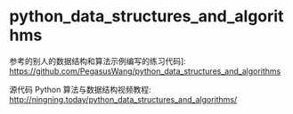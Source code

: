 # python_data_structures_and_algorithms

参考的别人的数据结构和算法示例编写的练习代码]: https://github.com/PegasusWang/python_data_structures_and_algorithms

源代码 Python 算法与数据结构视频教程: http://ningning.today/python_data_structures_and_algorithms/
